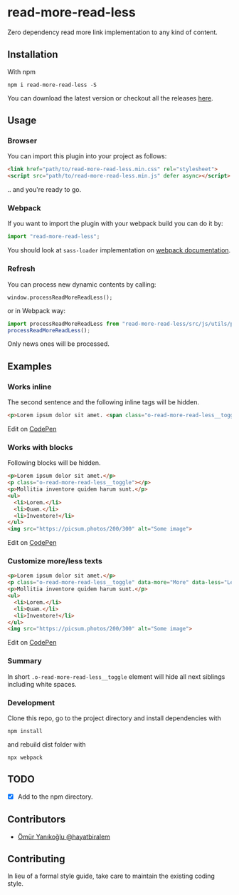 # read-more-read-less
Zero dependency read more link implementation to any kind of content.

## Installation

With npm

```
npm i read-more-read-less -S
```

You can download the latest version or checkout all the releases [here](https://github.com/hayatbiralem/read-more-read-less/releases).

## Usage

### Browser

You can import this plugin into your project as follows:

```html
<link href="path/to/read-more-read-less.min.css" rel="stylesheet">
<script src="path/to/read-more-read-less.min.js" defer async></script>
```

.. and you're ready to go.

### Webpack

If you want to import the plugin with your webpack build you can do it by:

```js
import "read-more-read-less";
```

You should look at `sass-loader` implementation on [webpack documentation](https://webpack.js.org/loaders/sass-loader/).

### Refresh

You can process new dynamic contents by calling:

```
window.processReadMoreReadLess();
```

or in Webpack way:

```js
import processReadMoreReadLess from "read-more-read-less/src/js/utils/process";
processReadMoreReadLess();
```

Only news ones will be processed.

## Examples

### Works inline

The second sentence and the following inline tags will be hidden.

```html
<p>Lorem ipsum dolor sit amet. <span class="o-read-more-read-less__toggle"></span> Lorem ipsum dolor sit amet. <span>Some</span> <strong>useful</strong> <em>tags</em>.</p>
```

Edit on [CodePen](https://codepen.io/hayatbiralem/pen/KKdGeep)

### Works with blocks

Following blocks will be hidden.

```html
<p>Lorem ipsum dolor sit amet.</p>
<p class="o-read-more-read-less__toggle"></p>
<p>Mollitia inventore quidem harum sunt.</p>
<ul>
  <li>Lorem.</li>
  <li>Quam.</li>
  <li>Inventore!</li>
</ul>
<img src="https://picsum.photos/200/300" alt="Some image">
```

Edit on [CodePen](https://codepen.io/hayatbiralem/pen/RwWeJBY)

### Customize more/less texts

```html
<p>Lorem ipsum dolor sit amet.</p>
<p class="o-read-more-read-less__toggle" data-more="More" data-less="Less"></p>
<p>Mollitia inventore quidem harum sunt.</p>
<ul>
  <li>Lorem.</li>
  <li>Quam.</li>
  <li>Inventore!</li>
</ul>
<img src="https://picsum.photos/200/300" alt="Some image">
```

Edit on [CodePen](https://codepen.io/hayatbiralem/pen/mdezKva)

### Summary

In short `.o-read-more-read-less__toggle` element will hide all next siblings including white spaces.

### Development

Clone this repo, go to the project directory and install dependencies with

```
npm install
```

and rebuild dist folder with

```
npx webpack
```

## TODO

- [x] Add to the npm directory.

## Contributors

- [Ömür Yanıkoğlu @hayatbiralem](https://twitter.com/hayatbiralem)

## Contributing

In lieu of a formal style guide, take care to maintain the existing coding style.
